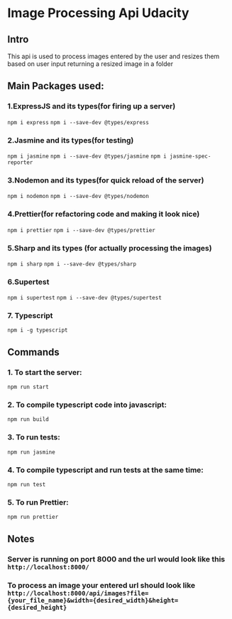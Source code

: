 # Image Processing Api Udacity

## Intro

This api is used to process images entered by the user and resizes them based on user input returning a resized image in a folder

## Main Packages used:

### 1.ExpressJS and its types(for firing up a server)
`npm i express`
`npm i --save-dev @types/express`

### 2.Jasmine and its types(for testing)
`npm i jasmine`
`npm i --save-dev @types/jasmine`
`npm i jasmine-spec-reporter`

### 3.Nodemon and its types(for quick reload of the server)
`npm i nodemon`
`npm i --save-dev @types/nodemon`

### 4.Prettier(for refactoring code and making it look nice)
`npm i prettier`
`npm i --save-dev @types/prettier`

### 5.Sharp and its types (for actually processing the images)
`npm i sharp`
`npm i --save-dev @types/sharp`

### 6.Supertest
`npm i supertest`
`npm i --save-dev @types/supertest`

### 7. Typescript
`npm i -g typescript`

## Commands 

### 1. To start the server:
`npm run start`

### 2. To compile typescript code into javascript:
`npm run build`

### 3. To run tests:
`npm run jasmine`

### 4. To compile typescript and run tests at the same time:
`npm run test`

### 5. To run Prettier:
`npm run prettier`

## Notes

### Server is running on port 8000 and the url would look like this `http://localhost:8000/`
### To process an image your entered url should look like `http://localhost:8000/api/images?file={your_file_name}&width={desired_width}&height={desired_height}`
